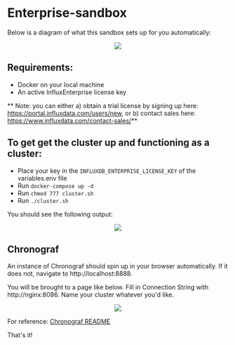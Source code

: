 # Enterprise-sandbox

Below is a diagram of what this sandbox sets up for you automatically:
<p align="center">
  <img src="https://github.com/samhld/enterprise-sandbox/blob/master/readme_images/ent-sandbox-diagram.png"/>
</p>

## Requirements:
* Docker on your local machine
* An active InfluxEnterprise license key

** Note: you can either a) obtain a trial license by signing up here: https://portal.influxdata.com/users/new, or b) contact sales here: https://www.influxdata.com/contact-sales/**


## To get get the cluster up and functioning as a cluster:

* Place your key in the `INFLUXDB_ENTERPRISE_LICENSE_KEY` of the variables.env file
* Run `docker-compose up -d`
* Run `chmod 777 cluster.sh`
* Run `./cluster.sh`

You should see the following output:

<p align="center">
  <img src="https://github.com/samhld/enterprise-sandbox/blob/master/readme_images/cluster.png"/>
</p>

## Chronograf ##

An instance of Chronograf should spin up in your browser automatically.  If it does not, navigate to http://localhost:8888.

You will be brought to a page like below.  Fill in Connection String with http://nginx:8086.  Name your cluster whatever you'd like.

<p align="center">
  <img src="https://github.com/samhld/enterprise-sandbox/blob/master/readme_images/chrono-config.png"/>
</p>

For reference: [Chronograf README](https://github.com/influxdata/chronograf/blob/master/README.md)



That's it!
